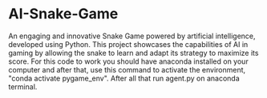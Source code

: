 # AI-Snake-Game
An engaging and innovative Snake Game powered by artificial intelligence, developed using Python. This project showcases the capabilities of AI in gaming by allowing the snake to learn and adapt its strategy to maximize its score. For this code to work you should have anaconda installed on your computer and after that, use this command to activate the environment, "conda activate pygame_env". After all that run agent.py on anaconda terminal.

